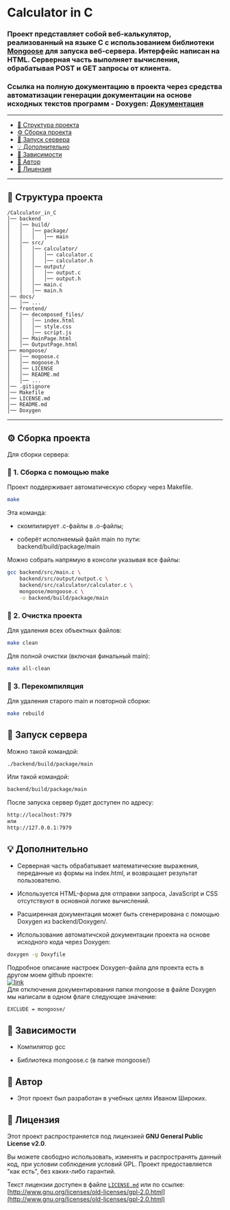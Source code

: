 # Calculator in C

### Проект представляет собой веб-калькулятор, реализованный на языке C с использованием библиотеки [Mongoose](https://github.com/cesanta/mongoose) для запуска веб-сервера. Интерфейс написан на HTML. Серверная часть выполняет вычисления, обрабатывая POST  и GET запросы от клиента. <br/>
### Ссылка на полную документацию в проекта через средства автоматизации генерации документации на основе исходных текстов программ - Doxygen: [Документация](docs/docs.md)

---

- [📁 Структура проекта](#📁-структура-проекта)
- [⚙️ Сборка проекта](#⚙️-сборка-проекта)
- [🚀 Запуск сервера](#🚀-запуск-сервера)
- [💡 Дополнительно](#💡-дополнительно)
- [🔧 Зависимости](#🔧-зависимости)
- [📌 Автор](#📌-автор)
- [📄 Лицензия](#📄-лицензия)

---

## 📁 Структура проекта

```
/Calculator_in_C
│── backend
│   │── build/ 
│   │   │── package/
│   │   │   │── main
│   │── src/
│   │   │── calculator/
│   │   │   │── calculator.c
│   │   │   │── calculator.h
│   │   │── output/
│   │   │   │── output.c
│   │   │   │── output.h
│   │   │── main.c
│   │   │── main.h  
│── docs/
│   │── ...
│── frontend/
│   │── decomposed_files/
│   │   │── index.html
│   │   │── style.css
│   │   │── script.js
│   │── MainPage.html
│   │── OutputPage.html
├── mongoose/
│   │── mogoose.c
│   │── mogoose.h
│   │── LICENSE
│   │── README.md
│   │── ...
│── .gitignore
│── Makefile
│── LICENSE.md
│── README.md
│── Doxygen
```

---

## ⚙️ Сборка проекта

Для сборки сервера:

### 🔨 1. Сборка с помощью make

Проект поддерживает автоматическую сборку через Makefile.
```bash
make
```

Эта команда:

+ скомпилирует .c-файлы в .o-файлы;

+ соберёт исполняемый файл main по пути:
    backend/build/package/main

Можно собрать напрямую в консоли указывая все файлы:

```bash
gcc backend/src/main.c \
    backend/src/output/output.c \
    backend/src/calculator/calculator.c \
    mongoose/mongoose.c \
    -o backend/build/package/main
```

### 🧹 2. Очистка проекта

Для удаления всех объектных файлов:
```bash
make clean
```

Для полной очистки (включая финальный main):
```bash
make all-clean
```

### 🔁 3. Перекомпиляция

Для удаления старого main и повторной сборки:
```bash
make rebuild
```

## 🚀 Запуск сервера

Можно такой командой:

```bash
./backend/build/package/main
```

Или такой командой:

```bash
backend/build/package/main
```

После запуска сервер будет доступен по адресу:

```bash
http://localhost:7979
или
http://127.0.0.1:7979
```

## 💡 Дополнительно

+ Серверная часть обрабатывает математические выражения, переданные из формы на index.html, и возвращает результат пользователю.

+ Используется HTML-форма для отправки запроса, JavaScript и CSS отсутствуют в основной логике вычислений.

+ Расширенная документация может быть сгенерирована с помощью Doxygen из backend/Doxygen/.

+ Использование автоматичской документации проекта на основе исходного кода через Doxygen:
```bash
doxygen -g Doxyfile
```
 Подробное описание настроек Doxygen-файла для проекта есть в другом моем github проекте: <br/>
 [![link](https://img.shields.io/badge/github-0F0F0F?style=for-the-badge&logo=github&logoColor=0AAE10)](https://github.com/CombiningIdeas/Doxygen-Documentation)
 <br/> Для отключения документирования папки mongoose в файле Doxygen мы написали в одном флаге следующее значение:
 ```bash
 EXCLUDE = mongoose/
 ```


## 🔧 Зависимости

+ Компилятор gcc

+ Библиотека mongoose.c (в папке mongoose/)


## 📌 Автор

+ Этот проект был разработан в учебных целях Иваном Широких.

## 📄 Лицензия

Этот проект распространяется под лицензией **GNU General Public License v2.0**.

Вы можете свободно использовать, изменять и распространять данный код, при условии соблюдения условий GPL. Проект предоставляется "как есть", без каких-либо гарантий.

Текст лицензии доступен в файле [`LICENSE.md`](./LICENSE.md) или по ссылке:  
[http://www.gnu.org/licenses/old-licenses/gpl-2.0.html](http://www.gnu.org/licenses/old-licenses/gpl-2.0.html)


